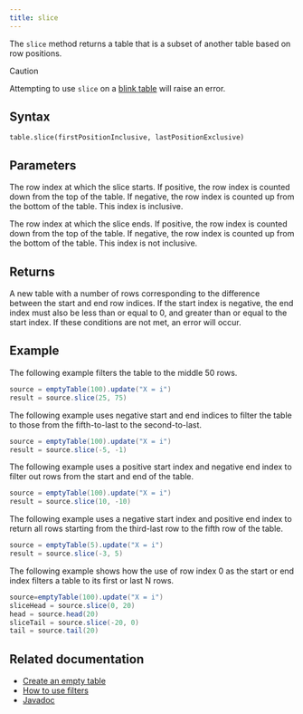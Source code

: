 ```yaml
---
title: slice
---
```


The `slice` method returns a table that is a subset of another table based on row positions.

> [!CAUTION]
> Attempting to use `slice` on a [blink table](../../../conceptual/table-types.md#specialization-3-blink) will raise an error.

## Syntax

```
table.slice(firstPositionInclusive, lastPositionExclusive)
```

## Parameters

<ParamTable>
<Param name="firstPositionInclusive" type="long">

The row index at which the slice starts. If positive, the row index is counted down from the top of the table. If negative, the row index is counted up from the bottom of the table. This index is inclusive.

</Param>
<Param name="lastPositionExclusive" type="long">

The row index at which the slice ends. If positive, the row index is counted down from the top of the table. If negative, the row index is counted up from the bottom of the table. This index is not inclusive.

</Param>
</ParamTable>

## Returns

A new table with a number of rows corresponding to the difference between the start and end row indices. If the start index is negative, the end index must also be less than or equal to 0, and greater than or equal to the start index. If these conditions are not met, an error will occur.

## Example

The following example filters the table to the middle 50 rows.

```groovy order=source,result
source = emptyTable(100).update("X = i")
result = source.slice(25, 75)
```

The following example uses negative start and end indices to filter the table to those from the fifth-to-last to the second-to-last.

```groovy order=source,result
source = emptyTable(100).update("X = i")
result = source.slice(-5, -1)
```

The following example uses a positive start index and negative end index to filter out rows from the start and end of the table.

```groovy order=source,result
source = emptyTable(100).update("X = i")
result = source.slice(10, -10)
```

The following example uses a negative start index and positive end index to return all rows starting from the third-last row to the fifth row of the table.

```groovy order=source,result
source = emptyTable(5).update("X = i")
result = source.slice(-3, 5)
```

The following example shows how the use of row index 0 as the start or end index filters a table to its first or last N rows.

```groovy order=source,sliceHead,head,sliceTail,tail
source=emptyTable(100).update("X = i")
sliceHead = source.slice(0, 20)
head = source.head(20)
sliceTail = source.slice(-20, 0)
tail = source.tail(20)
```

## Related documentation

- [Create an empty table](../../../how-to-guides/new-and-empty-table.md#emptytable)
- [How to use filters](../../../how-to-guides/filters.md)
- [Javadoc](https://deephaven.io/core/javadoc/io/deephaven/api/TableOperations.html#slice(long,long))
